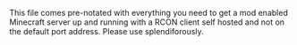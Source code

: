 This file comes pre-notated with everything you need to get a mod enabled Minecraft server up and running with a RCON client self hosted and not on the default port address. Please use splendiforously.
